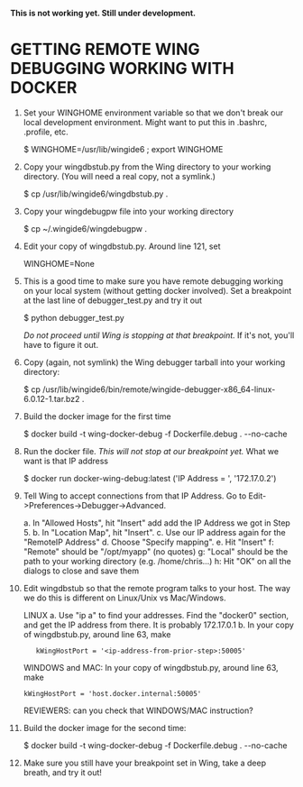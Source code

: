 **This is not working yet.  Still under development.**

# GETTING REMOTE WING DEBUGGING WORKING WITH DOCKER

1. Set your WINGHOME environment variable so that we don't break our local
   development environment.  Might want to put this in .bashrc, .profile, etc.

   $ WINGHOME=/usr/lib/wingide6 ; export WINGHOME

2. Copy your wingdbstub.py from the Wing directory to your working directory.
   (You will need a real copy, not a symlink.)

   $ cp /usr/lib/wingide6/wingdbstub.py .

3. Copy your wingdebugpw file into your working directory

   $ cp ~/.wingide6/wingdebugpw .

3. Edit your copy of wingdbstub.py.  Around line 121, set

   WINGHOME=None

4. This is a good time to make sure you have remote debugging working on your
   local system (without getting docker involved).  Set a breakpoint at the
   last line of debugger_test.py and try it out

   $ python debugger_test.py

   *Do not proceed until Wing is stopping at that breakpoint.*  If it's not,
   you'll have to figure it out.

3. Copy (again, not symlink) the Wing debugger tarball into your working
   directory:

   $ cp /usr/lib/wingide6/bin/remote/wingide-debugger-x86_64-linux-6.0.12-1.tar.bz2 .

4. Build the docker image for the first time

   $ docker build -t wing-docker-debug -f Dockerfile.debug . --no-cache

5. Run the docker file.  *This will not stop at our breakpoint yet.*   What we
   want is that IP address

   $ docker run docker-wing-debug:latest
   ('IP Address = ', '172.17.0.2')

6. Tell Wing to accept connections from that IP Address.  Go to
   Edit->Preferences->Debugger->Advanced.

   a. In "Allowed Hosts", hit "Insert" add add the IP Address we got in Step 5.
   b. In "Location Map", hit "Insert".
   c. Use our IP address again for the "RemoteIP Address"
   d. Choose "Specify mapping".
   e. Hit "Insert"
   f: "Remote" should be "/opt/myapp" (no quotes)
   g: "Local" should be the path to your working directory (e.g. /home/chris...)
   h: Hit "OK" on all the dialogs to close and save them

7. Edit wingdbstub so that the remote program talks to your host.   The way we
   do this is different on Linux/Unix vs Mac/Windows.

   LINUX
       a. Use "ip a" to find your addresses.  Find the "docker0" section, and
          get the IP address from there.  It is probably 172.17.0.1
       b. In your copy of wingdbstub.py, around line 63, make

          kWingHostPort = '<ip-address-from-prior-step>:50005'

   WINDOWS and MAC: In your copy of wingdbstub.py, around line 63, make

       kWingHostPort = 'host.docker.internal:50005'

   REVIEWERS:  can you check that WINDOWS/MAC instruction?

8. Build the docker image for the second time:

   $ docker build -t wing-docker-debug -f Dockerfile.debug . --no-cache

9. Make sure you still have your breakpoint set in Wing, take a deep breath,
   and try it out!

